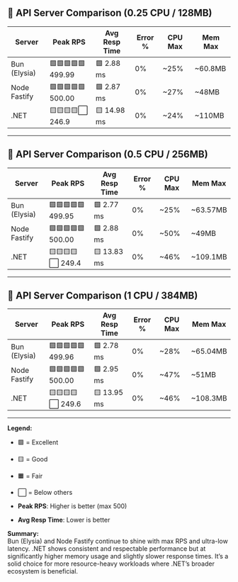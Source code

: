 ## 🚦 API Server Comparison (0.25 CPU / 128MB)

| Server         | Peak RPS         | Avg Resp Time    | Error % | CPU Max | Mem Max   |
| -------------- | ---------------- | ---------------- | ------- | ------- | --------- |
| Bun (Elysia)   | 🟩🟩🟩🟩🟩 499.99    | 🟩 2.88 ms       | 0%      | ~25%    | ~60.8MB   |
| Node Fastify   | 🟩🟩🟩🟩🟩 500.00     | 🟩 2.87 ms       | 0%      | ~27%    | ~48MB     |
| .NET           | 🟨🟨🟨🟨⬜ 246.9     | 🟨 14.98 ms      | 0%      | ~24%    | ~110MB    |

---

## 🚦 API Server Comparison (0.5 CPU / 256MB)

| Server         | Peak RPS         | Avg Resp Time    | Error % | CPU Max | Mem Max   |
| -------------- | ---------------- | ---------------- | ------- | ------- | --------- |
| Bun (Elysia)   | 🟩🟩🟩🟩🟩 499.95    | 🟩 2.77 ms       | 0%      | ~25%    | ~63.57MB  |
| Node Fastify   | 🟩🟩🟩🟩🟩 500.00     | 🟩 2.88 ms       | 0%      | ~50%    | ~49MB     |
| .NET           | 🟨🟨🟨🟨⬜ 249.4     | 🟨 13.83 ms      | 0%      | ~46%    | ~109.1MB  |

---

## 🚦 API Server Comparison (1 CPU / 384MB)

| Server         | Peak RPS         | Avg Resp Time    | Error % | CPU Max | Mem Max   |
| -------------- | ---------------- | ---------------- | ------- | ------- | --------- |
| Bun (Elysia)   | 🟩🟩🟩🟩🟩 499.96    | 🟩 2.78 ms       | 0%      | ~28%    | ~65.04MB  |
| Node Fastify   | 🟩🟩🟩🟩🟩 500.00     | 🟩 2.95 ms       | 0%      | ~47%    | ~51MB     |
| .NET           | 🟨🟨🟨🟨⬜ 249.6     | 🟨 13.95 ms      | 0%      | ~46%    | ~108.3MB  |

---

**Legend:**
- 🟩 = Excellent
- 🟨 = Good
- 🟧 = Fair
- ⬜ = Below others

- **Peak RPS**: Higher is better (max 500)
- **Avg Resp Time**: Lower is better

**Summary:**  
Bun (Elysia) and Node Fastify continue to shine with max RPS and ultra-low latency. .NET shows consistent and respectable performance but at significantly higher memory usage and slightly slower response times. It’s a solid choice for more resource-heavy workloads where .NET’s broader ecosystem is beneficial.
